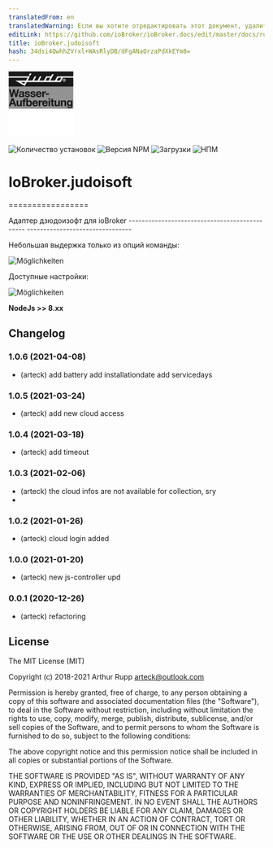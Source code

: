 ```yaml
---
translatedFrom: en
translatedWarning: Если вы хотите отредактировать этот документ, удалите поле «translationFrom», в противном случае этот документ будет снова автоматически переведен
editLink: https://github.com/ioBroker/ioBroker.docs/edit/master/docs/ru/adapterref/iobroker.judoisoft/README.md
title: ioBroker.judoisoft
hash: 34dsi4QwhhZVrxl+WAsRlyDB/dFgANaOrzaPdXkEYm8=
---
```

![Логотип](../../../en/adapterref/iobroker.judoisoft/admin/judo.png)

![Количество установок](http://iobroker.live/badges/judoisoft-stable.svg)
![Версия NPM](http://img.shields.io/npm/v/iobroker.judoisoft.svg)
![Загрузки](https://img.shields.io/npm/dm/iobroker.judoisoft.svg)
![НПМ](https://nodei.co/npm/iobroker.judoisoft.png?downloads=true)

# IoBroker.judoisoft
=================

Адаптер дзюдоизофт для ioBroker ---------------------------------------------- --------------------------------

Небольшая выдержка только из опций команды:

![Möglichkeiten](https://github.com/arteck/iobroker.judoisoft/blob/master/doku/datenpunkte.png)

Доступные настройки:

![Möglichkeiten](https://github.com/arteck/iobroker.judoisoft/blob/master/doku/settings.png)

<b>NodeJs &gt;&gt; 8.xx</b>

## Changelog
### 1.0.6  (2021-04-08)
* (arteck) add battery 
           add installationdate
           add servicedays

### 1.0.5  (2021-03-24)
* (arteck) add new cloud access

### 1.0.4  (2021-03-18)
* (arteck) add timeout

### 1.0.3  (2021-02-06)
* (arteck) the cloud infos are not available for collection, sry 
* 
### 1.0.2  (2021-01-26)
* (arteck) cloud login added

### 1.0.0  (2021-01-20)
* (arteck) new js-controller upd

### 0.0.1 (2020-12-26)
* (arteck) refactoring

## License
The MIT License (MIT)

Copyright (c) 2018-2021 Arthur Rupp arteck@outlook.com

Permission is hereby granted, free of charge, to any person obtaining a copy
of this software and associated documentation files (the "Software"), to deal
in the Software without restriction, including without limitation the rights
to use, copy, modify, merge, publish, distribute, sublicense, and/or sell
copies of the Software, and to permit persons to whom the Software is
furnished to do so, subject to the following conditions:

The above copyright notice and this permission notice shall be included in
all copies or substantial portions of the Software.

THE SOFTWARE IS PROVIDED "AS IS", WITHOUT WARRANTY OF ANY KIND, EXPRESS OR
IMPLIED, INCLUDING BUT NOT LIMITED TO THE WARRANTIES OF MERCHANTABILITY,
FITNESS FOR A PARTICULAR PURPOSE AND NONINFRINGEMENT. IN NO EVENT SHALL THE
AUTHORS OR COPYRIGHT HOLDERS BE LIABLE FOR ANY CLAIM, DAMAGES OR OTHER
LIABILITY, WHETHER IN AN ACTION OF CONTRACT, TORT OR OTHERWISE, ARISING FROM,
OUT OF OR IN CONNECTION WITH THE SOFTWARE OR THE USE OR OTHER DEALINGS IN
THE SOFTWARE.